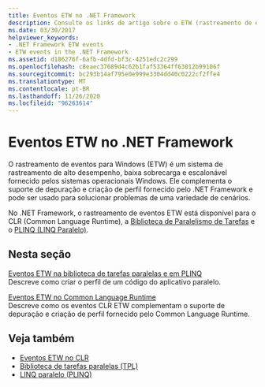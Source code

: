 ```yaml
---
title: Eventos ETW no .NET Framework
description: Consulte os links de artigo sobre o ETW (rastreamento de eventos para Windows) no .NET. O ETW é um sistema de rastreamento escalonável de alto desempenho e baixa sobrecarga.
ms.date: 03/30/2017
helpviewer_keywords:
- .NET Framework ETW events
- ETW events in the .NET Framework
ms.assetid: d186276f-6afb-4dfd-bf3c-4251edc2c299
ms.openlocfilehash: c8eaec37689d4c62b1faf53364ff63012b99106f
ms.sourcegitcommit: bc293b14af795e0e999e3304dd40c0222cf2ffe4
ms.translationtype: MT
ms.contentlocale: pt-BR
ms.lasthandoff: 11/26/2020
ms.locfileid: "96263614"
---
```

# <a name="etw-events-in-the-net-framework"></a>Eventos ETW no .NET Framework

O rastreamento de eventos para Windows (ETW) é um sistema de rastreamento de alto desempenho, baixa sobrecarga e escalonável fornecido pelos sistemas operacionais Windows. Ele complementa o suporte de depuração e criação de perfil fornecido pelo .NET Framework e pode ser usado para solucionar problemas de uma variedade de cenários.  
  
 No .NET Framework, o rastreamento de eventos ETW está disponível para o CLR (Common Language Runtime), a [Biblioteca de Paralelismo de Tarefas](../../standard/parallel-programming/task-parallel-library-tpl.md) e o [PLINQ (LINQ Paralelo)](../../standard/parallel-programming/introduction-to-plinq.md).  
  
## <a name="in-this-section"></a>Nesta seção  

 [Eventos ETW na biblioteca de tarefas paralelas e em PLINQ](etw-events-in-task-parallel-library-and-plinq.md)  
 Descreve como criar o perfil de um código do aplicativo paralelo.  
  
 [Eventos ETW no Common Language Runtime](etw-events-in-the-common-language-runtime.md)  
 Descreve como os eventos CLR ETW complementam o suporte de depuração e criação de perfil fornecido pelo Common Language Runtime.  
  
## <a name="see-also"></a>Veja também

- [Eventos ETW no CLR](clr-etw-events.md)
- [Biblioteca de tarefas paralelas (TPL)](../../standard/parallel-programming/task-parallel-library-tpl.md)
- [LINQ paralelo (PLINQ)](../../standard/parallel-programming/introduction-to-plinq.md)
